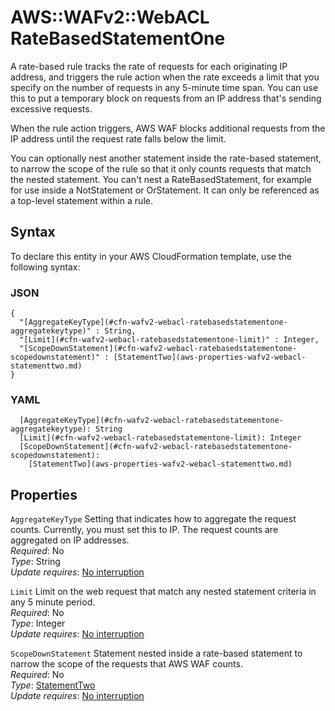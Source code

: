 # AWS::WAFv2::WebACL RateBasedStatementOne<a name="aws-properties-wafv2-webacl-ratebasedstatementone"></a>

A rate\-based rule tracks the rate of requests for each originating IP address, and triggers the rule action when the rate exceeds a limit that you specify on the number of requests in any 5\-minute time span\. You can use this to put a temporary block on requests from an IP address that's sending excessive requests\. 

 When the rule action triggers, AWS WAF blocks additional requests from the IP address until the request rate falls below the limit\. 

 You can optionally nest another statement inside the rate\-based statement, to narrow the scope of the rule so that it only counts requests that match the nested statement\. You can't nest a RateBasedStatement, for example for use inside a NotStatement or OrStatement\. It can only be referenced as a top\-level statement within a rule\.

## Syntax<a name="aws-properties-wafv2-webacl-ratebasedstatementone-syntax"></a>

To declare this entity in your AWS CloudFormation template, use the following syntax:

### JSON<a name="aws-properties-wafv2-webacl-ratebasedstatementone-syntax.json"></a>

```
{
  "[AggregateKeyType](#cfn-wafv2-webacl-ratebasedstatementone-aggregatekeytype)" : String,
  "[Limit](#cfn-wafv2-webacl-ratebasedstatementone-limit)" : Integer,
  "[ScopeDownStatement](#cfn-wafv2-webacl-ratebasedstatementone-scopedownstatement)" : [StatementTwo](aws-properties-wafv2-webacl-statementtwo.md)
}
```

### YAML<a name="aws-properties-wafv2-webacl-ratebasedstatementone-syntax.yaml"></a>

```
  [AggregateKeyType](#cfn-wafv2-webacl-ratebasedstatementone-aggregatekeytype): String
  [Limit](#cfn-wafv2-webacl-ratebasedstatementone-limit): Integer
  [ScopeDownStatement](#cfn-wafv2-webacl-ratebasedstatementone-scopedownstatement): 
    [StatementTwo](aws-properties-wafv2-webacl-statementtwo.md)
```

## Properties<a name="aws-properties-wafv2-webacl-ratebasedstatementone-properties"></a>

`AggregateKeyType`  <a name="cfn-wafv2-webacl-ratebasedstatementone-aggregatekeytype"></a>
Setting that indicates how to aggregate the request counts\. Currently, you must set this to IP\. The request counts are aggregated on IP addresses\.  
*Required*: No  
*Type*: String  
*Update requires*: [No interruption](https://docs.aws.amazon.com/AWSCloudFormation/latest/UserGuide/using-cfn-updating-stacks-update-behaviors.html#update-no-interrupt)

`Limit`  <a name="cfn-wafv2-webacl-ratebasedstatementone-limit"></a>
Limit on the web request that match any nested statement criteria in any 5 minute period\.  
*Required*: No  
*Type*: Integer  
*Update requires*: [No interruption](https://docs.aws.amazon.com/AWSCloudFormation/latest/UserGuide/using-cfn-updating-stacks-update-behaviors.html#update-no-interrupt)

`ScopeDownStatement`  <a name="cfn-wafv2-webacl-ratebasedstatementone-scopedownstatement"></a>
Statement nested inside a rate\-based statement to narrow the scope of the requests that AWS WAF counts\.  
*Required*: No  
*Type*: [StatementTwo](aws-properties-wafv2-webacl-statementtwo.md)  
*Update requires*: [No interruption](https://docs.aws.amazon.com/AWSCloudFormation/latest/UserGuide/using-cfn-updating-stacks-update-behaviors.html#update-no-interrupt)